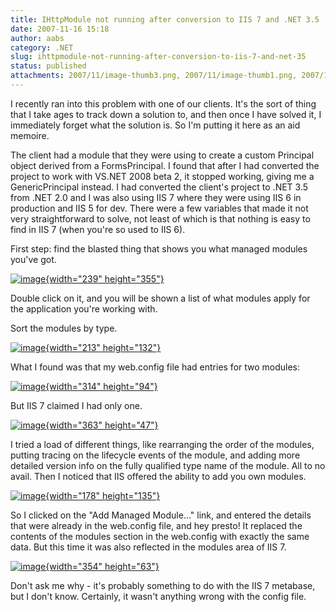 ```yaml
---
title: IHttpModule not running after conversion to IIS 7 and .NET 3.5
date: 2007-11-16 15:18
author: aabs
category: .NET
slug: ihttpmodule-not-running-after-conversion-to-iis-7-and-net-35
status: published
attachments: 2007/11/image-thumb3.png, 2007/11/image-thumb1.png, 2007/11/image-thumb4.png, 2007/11/image5.png, 2007/11/image1.png, 2007/11/image.png, 2007/11/image3.png, 2007/11/image-thumb2.png, 2007/11/image2.png, 2007/11/image-thumb5.png, 2007/11/image-thumb.png, 2007/11/image4.png
---
```


I recently ran into this problem with one of our clients. It's the sort of thing that I take ages to track down a solution to, and then once I have solved it, I immediately forget what the solution is. So I'm putting it here as an aid memoire.

The client had a module that they were using to create a custom Principal object derived from a FormsPrincipal. I found that after I had converted the project to work with VS.NET 2008 beta 2, it stopped working, giving me a GenericPrincipal instead. I had converted the client's project to .NET 3.5 from .NET 2.0 and I was also using IIS 7 where they were using IIS 6 in production and IIS 5 for dev. There were a few variables that made it not very straightforward to solve, not least of which is that nothing is easy to find in IIS 7 (when you're so used to IIS 6).



First step: find the blasted thing that shows you what managed modules you've got.

[![image]({static}2007/11/image-thumb.png){width="239" height="355"}]({static}2007/11/image.png)



Double click on it, and you will be shown a list of what modules apply for the application you're working with.

Sort the modules by type.

[![image]({static}2007/11/image-thumb1.png){width="213" height="132"}]({static}2007/11/image1.png)

What I found was that my web.config file had entries for two modules:

[![image]({static}2007/11/image-thumb2.png){width="314" height="94"}]({static}2007/11/image2.png)

But IIS 7 claimed I had only one.

[![image]({static}2007/11/image-thumb3.png){width="363" height="47"}]({static}2007/11/image3.png)

I tried a load of different things, like rearranging the order of the modules, putting tracing on the lifecycle events of the module, and adding more detailed version info on the fully qualified type name of the module. All to no avail. Then I noticed that IIS offered the ability to add you own modules.

[![image]({static}2007/11/image-thumb4.png){width="178" height="135"}]({static}2007/11/image4.png)

So I clicked on the "Add Managed Module..." link, and entered the details that were already in the web.config file, and hey presto! It replaced the contents of the modules section in the web.config with exactly the same data. But this time it was also reflected in the modules area of IIS 7.

[![image]({static}2007/11/image-thumb5.png){width="354" height="63"}]({static}2007/11/image5.png)

Don't ask me why - it's probably something to do with the IIS 7 metabase, but I don't know. Certainly, it wasn't anything wrong with the config file.
